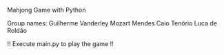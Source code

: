 Mahjong Game with Python

Group names:
    Guilherme Vanderley
    Mozart Mendes
    Caio Tenório
    Luca de Roldão

!! Execute main.py to play the game !!
